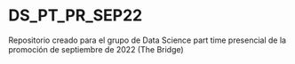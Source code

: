 # DS_PT_PR_SEP22
Repositorio creado para el grupo de Data Science part time presencial de la promoción de septiembre de 2022 (The Bridge)
